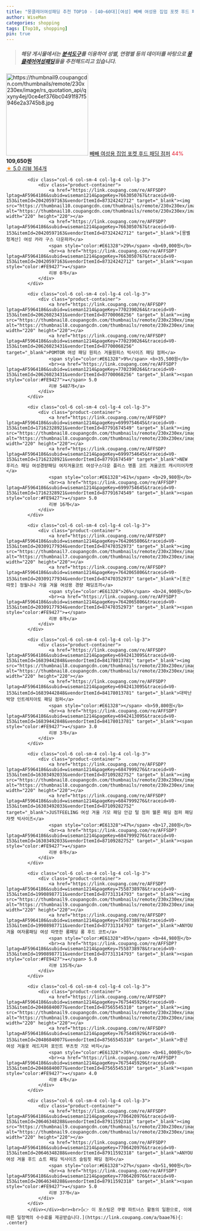 ```yaml
---
title: "몽클레어여성패딩 추천 TOP10 - [40~60대][여성] 빼빼 여성용 집업 포켓 후드 패딩 점퍼"
author: WiseMan
categories: shopping
tags: [Top10, shopping]
pin: true
---
```


> ##### 해당 게시물에서는 [**분석도구**](https://itemscout.io/)를 이용하여 **성별**, **연령별** 등의 데이터를 바탕으로 [**몽클레어여성패딩**](https://link.coupang.com/a/baae76)들을 추천해드리고 있습니다.
<div class="container"><div class="row">
            <div class="col-6 col-sm-4 col-lg-4 col-lg-3">
                <div class="product-container">
                    <a href="https://link.coupang.com/re/AFFSDP?lptag=AF5964186&subid=wiseman1214&pageKey=6872605073&traceid=V0-153&itemId=16446054138&vendorItemId=83636714270" target="_blank"><img src="https://thumbnail9.coupangcdn.com/thumbnails/remote/230x230ex/image/rs_quotation_api/qxyny4ej/0ce4ef376bc0491f87f5946e2a3745b8.jpg" alt="https://thumbnail9.coupangcdn.com/thumbnails/remote/230x230ex/image/rs_quotation_api/qxyny4ej/0ce4ef376bc0491f87f5946e2a3745b8.jpg" width="220" height="220"></a>
                    <a href="https://link.coupang.com/re/AFFSDP?lptag=AF5964186&subid=wiseman1214&pageKey=6872605073&traceid=V0-153&itemId=16446054138&vendorItemId=83636714270" target="_blank">빼빼 여성용 집업 포켓 후드 패딩 점퍼</a>
                    <span style="color:#E61328">44%</span> <b>109,650원</b>
                    <br><a href="https://link.coupang.com/re/AFFSDP?lptag=AF5964186&subid=wiseman1214&pageKey=6872605073&traceid=V0-153&itemId=16446054138&vendorItemId=83636714270" target="_blank"><span style="color:#FE9427">★</span> 5.0
                    리뷰 164개</a>
                </div>
            </div>
            
            <div class="col-6 col-sm-4 col-lg-4 col-lg-3">
                <div class="product-container">
                    <a href="https://link.coupang.com/re/AFFSDP?lptag=AF5964186&subid=wiseman1214&pageKey=7663050767&traceid=V0-153&itemId=20420597163&vendorItemId=87324242712" target="_blank"><img src="https://thumbnail10.coupangcdn.com/thumbnails/remote/230x230ex/image/vendor_inventory/be56/d955b508a8444eb792c63848ea85399457a5ebded0b0ea2ae2e4d9e65648.jpg" alt="https://thumbnail10.coupangcdn.com/thumbnails/remote/230x230ex/image/vendor_inventory/be56/d955b508a8444eb792c63848ea85399457a5ebded0b0ea2ae2e4d9e65648.jpg" width="220" height="220"></a>
                    <a href="https://link.coupang.com/re/AFFSDP?lptag=AF5964186&subid=wiseman1214&pageKey=7663050767&traceid=V0-153&itemId=20420597163&vendorItemId=87324242712" target="_blank">[몽벨청계산] 여성 카라 구스 다운파카</a>
                    <span style="color:#E61328">29%</span> <b>69,000원</b>
                    <br><a href="https://link.coupang.com/re/AFFSDP?lptag=AF5964186&subid=wiseman1214&pageKey=7663050767&traceid=V0-153&itemId=20420597163&vendorItemId=87324242712" target="_blank"><span style="color:#FE9427">★</span> 
                    리뷰 0개</a>
                </div>
            </div>
            
            <div class="col-6 col-sm-4 col-lg-4 col-lg-3">
                <div class="product-container">
                    <a href="https://link.coupang.com/re/AFFSDP?lptag=AF5964186&subid=wiseman1214&pageKey=7702390264&traceid=V0-153&itemId=20626023431&vendorItemId=87700068256" target="_blank"><img src="https://thumbnail8.coupangcdn.com/thumbnails/remote/230x230ex/image/vendor_inventory/5d6f/e283b3338c8e9265b269f31db20f6d968d5e204b3737ee169196a6ace7c9.jpg" alt="https://thumbnail8.coupangcdn.com/thumbnails/remote/230x230ex/image/vendor_inventory/5d6f/e283b3338c8e9265b269f31db20f6d968d5e204b3737ee169196a6ace7c9.jpg" width="220" height="220"></a>
                    <a href="https://link.coupang.com/re/AFFSDP?lptag=AF5964186&subid=wiseman1214&pageKey=7702390264&traceid=V0-153&itemId=20626023431&vendorItemId=87700068256" target="_blank">POMTOR 여성 패딩 원피스 겨울원피스 빅사이즈 패딩 점퍼</a>
                    <span style="color:#E61328">9%</span> <b>35,500원</b>
                    <br><a href="https://link.coupang.com/re/AFFSDP?lptag=AF5964186&subid=wiseman1214&pageKey=7702390264&traceid=V0-153&itemId=20626023431&vendorItemId=87700068256" target="_blank"><span style="color:#FE9427">★</span> 5.0
                    리뷰 5487개</a>
                </div>
            </div>
            
            <div class="col-6 col-sm-4 col-lg-4 col-lg-3">
                <div class="product-container">
                    <a href="https://link.coupang.com/re/AFFSDP?lptag=AF5964186&subid=wiseman1214&pageKey=6999754645&traceid=V0-153&itemId=17162328921&vendorItemId=87791674549" target="_blank"><img src="https://thumbnail8.coupangcdn.com/thumbnails/remote/230x230ex/image/vendor_inventory/1ae7/e0d9a508dc0b282703a7e2bbf12bd05816beec394205adb22f83a3cb47b6.jpg" alt="https://thumbnail8.coupangcdn.com/thumbnails/remote/230x230ex/image/vendor_inventory/1ae7/e0d9a508dc0b282703a7e2bbf12bd05816beec394205adb22f83a3cb47b6.jpg" width="220" height="220"></a>
                    <a href="https://link.coupang.com/re/AFFSDP?lptag=AF5964186&subid=wiseman1214&pageKey=6999754645&traceid=V0-153&itemId=17162328921&vendorItemId=87791674549" target="_blank">NEW 후리스 패딩 여성경량패딩 여자겨울코트 여성구스다운 플리스 명품 코트 겨울코트 캐시미어자켓</a>
                    <span style="color:#E61328">61%</span> <b>29,980원</b>
                    <br><a href="https://link.coupang.com/re/AFFSDP?lptag=AF5964186&subid=wiseman1214&pageKey=6999754645&traceid=V0-153&itemId=17162328921&vendorItemId=87791674549" target="_blank"><span style="color:#FE9427">★</span> 5.0
                    리뷰 16개</a>
                </div>
            </div>
            
            <div class="col-6 col-sm-4 col-lg-4 col-lg-3">
                <div class="product-container">
                    <a href="https://link.coupang.com/re/AFFSDP?lptag=AF5964186&subid=wiseman1214&pageKey=7642065806&traceid=V0-153&itemId=20309177934&vendorItemId=87470352973" target="_blank"><img src="https://thumbnail7.coupangcdn.com/thumbnails/remote/230x230ex/image/vendor_inventory/89d2/9726dbd271f64941a8cec75e577d4d65adb49e23f869dead17c0608ea5f8.jpg" alt="https://thumbnail7.coupangcdn.com/thumbnails/remote/230x230ex/image/vendor_inventory/89d2/9726dbd271f64941a8cec75e577d4d65adb49e23f869dead17c0608ea5f8.jpg" width="220" height="220"></a>
                    <a href="https://link.coupang.com/re/AFFSDP?lptag=AF5964186&subid=wiseman1214&pageKey=7642065806&traceid=V0-153&itemId=20309177934&vendorItemId=87470352973" target="_blank">[포근 따뜻] 정월나나 가을 겨울 여성용 경량 패딩조끼</a>
                    <span style="color:#E61328">26%</span> <b>24,900원</b>
                    <br><a href="https://link.coupang.com/re/AFFSDP?lptag=AF5964186&subid=wiseman1214&pageKey=7642065806&traceid=V0-153&itemId=20309177934&vendorItemId=87470352973" target="_blank"><span style="color:#FE9427">★</span> 
                    리뷰 0개</a>
                </div>
            </div>
            
            <div class="col-6 col-sm-4 col-lg-4 col-lg-3">
                <div class="product-container">
                    <a href="https://link.coupang.com/re/AFFSDP?lptag=AF5964186&subid=wiseman1214&pageKey=6942413095&traceid=V0-153&itemId=16839442848&vendorItemId=84178013781" target="_blank"><img src="https://thumbnail8.coupangcdn.com/thumbnails/remote/230x230ex/image/vendor_inventory/32c9/b7541d3eadc5d9d56292e5096d1414386c8efbc49b850849b81f9a4cf253.jpg" alt="https://thumbnail8.coupangcdn.com/thumbnails/remote/230x230ex/image/vendor_inventory/32c9/b7541d3eadc5d9d56292e5096d1414386c8efbc49b850849b81f9a4cf253.jpg" width="220" height="220"></a>
                    <a href="https://link.coupang.com/re/AFFSDP?lptag=AF5964186&subid=wiseman1214&pageKey=6942413095&traceid=V0-153&itemId=16839442848&vendorItemId=84178013781" target="_blank">대박난박양 인트레치아토 패딩 점퍼</a>
                    <span style="color:#E61328"></span> <b>59,800원</b>
                    <br><a href="https://link.coupang.com/re/AFFSDP?lptag=AF5964186&subid=wiseman1214&pageKey=6942413095&traceid=V0-153&itemId=16839442848&vendorItemId=84178013781" target="_blank"><span style="color:#FE9427">★</span> 3.0
                    리뷰 3개</a>
                </div>
            </div>
            
            <div class="col-6 col-sm-4 col-lg-4 col-lg-3">
                <div class="product-container">
                    <a href="https://link.coupang.com/re/AFFSDP?lptag=AF5964186&subid=wiseman1214&pageKey=6847999276&traceid=V0-153&itemId=16303492033&vendorItemId=87109282752" target="_blank"><img src="https://thumbnail8.coupangcdn.com/thumbnails/remote/230x230ex/image/vendor_inventory/94b7/6ac6ab3eb7a3799bb855fb32b2e40077607ee3beba39ff52718ee97b8500.jpg" alt="https://thumbnail8.coupangcdn.com/thumbnails/remote/230x230ex/image/vendor_inventory/94b7/6ac6ab3eb7a3799bb855fb32b2e40077607ee3beba39ff52718ee97b8500.jpg" width="220" height="220"></a>
                    <a href="https://link.coupang.com/re/AFFSDP?lptag=AF5964186&subid=wiseman1214&pageKey=6847999276&traceid=V0-153&itemId=16303492033&vendorItemId=87109282752" target="_blank">JUSTFEELING 여성 겨울 기모 패딩 안감 털 점퍼 웰론 패딩 점퍼 패딩자켓 빅사이즈</a>
                    <span style="color:#E61328">47%</span> <b>17,280원</b>
                    <br><a href="https://link.coupang.com/re/AFFSDP?lptag=AF5964186&subid=wiseman1214&pageKey=6847999276&traceid=V0-153&itemId=16303492033&vendorItemId=87109282752" target="_blank"><span style="color:#FE9427">★</span> 
                    리뷰 0개</a>
                </div>
            </div>
            
            <div class="col-6 col-sm-4 col-lg-4 col-lg-3">
                <div class="product-container">
                    <a href="https://link.coupang.com/re/AFFSDP?lptag=AF5964186&subid=wiseman1214&pageKey=7558738978&traceid=V0-153&itemId=19908987711&vendorItemId=87731314793" target="_blank"><img src="https://thumbnail9.coupangcdn.com/thumbnails/remote/230x230ex/image/vendor_inventory/c0dc/730836c094c5d42161a2af9ea8f60688d7dd129d974394a805656160d0ab.jpg" alt="https://thumbnail9.coupangcdn.com/thumbnails/remote/230x230ex/image/vendor_inventory/c0dc/730836c094c5d42161a2af9ea8f60688d7dd129d974394a805656160d0ab.jpg" width="220" height="220"></a>
                    <a href="https://link.coupang.com/re/AFFSDP?lptag=AF5964186&subid=wiseman1214&pageKey=7558738978&traceid=V0-153&itemId=19908987711&vendorItemId=87731314793" target="_blank">ANYOU 겨울 여자롱패딩 여성 따뜻한 롱패딩 롱 후드 코트</a>
                    <span style="color:#E61328">85%</span> <b>44,980원</b>
                    <br><a href="https://link.coupang.com/re/AFFSDP?lptag=AF5964186&subid=wiseman1214&pageKey=7558738978&traceid=V0-153&itemId=19908987711&vendorItemId=87731314793" target="_blank"><span style="color:#FE9427">★</span> 5.0
                    리뷰 135개</a>
                </div>
            </div>
            
            <div class="col-6 col-sm-4 col-lg-4 col-lg-3">
                <div class="product-container">
                    <a href="https://link.coupang.com/re/AFFSDP?lptag=AF5964186&subid=wiseman1214&pageKey=7675445929&traceid=V0-153&itemId=20486840077&vendorItemId=87565545310" target="_blank"><img src="https://thumbnail9.coupangcdn.com/thumbnails/remote/230x230ex/image/vendor_inventory/89ee/48a106dce01c2a6a61e2db42fb08f3f1b0852b6d52596ac4b594db394a85.jpg" alt="https://thumbnail9.coupangcdn.com/thumbnails/remote/230x230ex/image/vendor_inventory/89ee/48a106dce01c2a6a61e2db42fb08f3f1b0852b6d52596ac4b594db394a85.jpg" width="220" height="220"></a>
                    <a href="https://link.coupang.com/re/AFFSDP?lptag=AF5964186&subid=wiseman1214&pageKey=7675445929&traceid=V0-153&itemId=20486840077&vendorItemId=87565545310" target="_blank">중년 여성 겨울옷 레드지퍼 포인트 부츠컷 기모 바지</a>
                    <span style="color:#E61328">36%</span> <b>61,000원</b>
                    <br><a href="https://link.coupang.com/re/AFFSDP?lptag=AF5964186&subid=wiseman1214&pageKey=7675445929&traceid=V0-153&itemId=20486840077&vendorItemId=87565545310" target="_blank"><span style="color:#FE9427">★</span> 4.0
                    리뷰 4개</a>
                </div>
            </div>
            
            <div class="col-6 col-sm-4 col-lg-4 col-lg-3">
                <div class="product-container">
                    <a href="https://link.coupang.com/re/AFFSDP?lptag=AF5964186&subid=wiseman1214&pageKey=7706420976&traceid=V0-153&itemId=20646348288&vendorItemId=87911592318" target="_blank"><img src="https://thumbnail9.coupangcdn.com/thumbnails/remote/230x230ex/image/vendor_inventory/7413/eca0833f6ab16bde4137c2b32ec0cbdc09ba8acd40a55ea056724aecb8f6.jpg" alt="https://thumbnail9.coupangcdn.com/thumbnails/remote/230x230ex/image/vendor_inventory/7413/eca0833f6ab16bde4137c2b32ec0cbdc09ba8acd40a55ea056724aecb8f6.jpg" width="220" height="220"></a>
                    <a href="https://link.coupang.com/re/AFFSDP?lptag=AF5964186&subid=wiseman1214&pageKey=7706420976&traceid=V0-153&itemId=20646348288&vendorItemId=87911592318" target="_blank">ANYOU 여성 겨울 후드 쇼트 패딩 빅사이즈 슬림핏 패딩 점퍼</a>
                    <span style="color:#E61328">27%</span> <b>51,900원</b>
                    <br><a href="https://link.coupang.com/re/AFFSDP?lptag=AF5964186&subid=wiseman1214&pageKey=7706420976&traceid=V0-153&itemId=20646348288&vendorItemId=87911592318" target="_blank"><span style="color:#FE9427">★</span> 5.0
                    리뷰 37개</a>
                </div>
            </div>
            </div></div><br><br>[👉 이 포스팅은 쿠팡 파트너스 활동의 일환으로, 이에 따른 일정액의 수수료를 제공받습니다.](https://link.coupang.com/a/baae76){: .center}